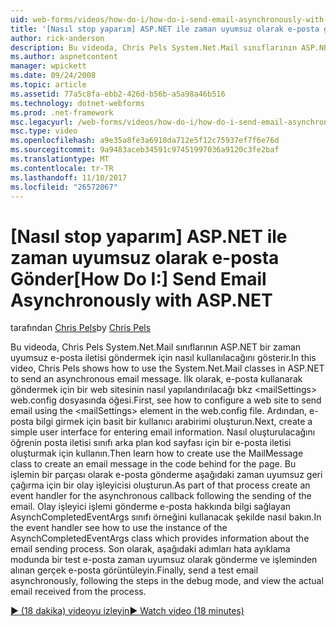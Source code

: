 ```yaml
---
uid: web-forms/videos/how-do-i/how-do-i-send-email-asynchronously-with-aspnet
title: '[Nasıl stop yaparım] ASP.NET ile zaman uyumsuz olarak e-posta gönderme | Microsoft Docs'
author: rick-anderson
description: Bu videoda, Chris Pels System.Net.Mail sınıflarının ASP.NET bir zaman uyumsuz e-posta iletisi göndermek için nasıl kullanılacağını gösterir. İlk olarak, bir web si yapılandırmak bkz....
ms.author: aspnetcontent
manager: wpickett
ms.date: 09/24/2008
ms.topic: article
ms.assetid: 77a5c8fa-ebb2-426d-b56b-a5a98a46b516
ms.technology: dotnet-webforms
ms.prod: .net-framework
msc.legacyurl: /web-forms/videos/how-do-i/how-do-i-send-email-asynchronously-with-aspnet
msc.type: video
ms.openlocfilehash: a9e35a8fe3a6918da712e5f12c75937ef7f6e76d
ms.sourcegitcommit: 9a9483aceb34591c97451997036a9120c3fe2baf
ms.translationtype: MT
ms.contentlocale: tr-TR
ms.lasthandoff: 11/10/2017
ms.locfileid: "26572067"
---
```

<a name="how-do-i-send-email-asynchronously-with-aspnet"></a><span data-ttu-id="3f0fa-104">[Nasıl stop yaparım] ASP.NET ile zaman uyumsuz olarak e-posta Gönder</span><span class="sxs-lookup"><span data-stu-id="3f0fa-104">[How Do I:] Send Email Asynchronously with ASP.NET</span></span>
====================
<span data-ttu-id="3f0fa-105">tarafından [Chris Pels](https://twitter.com/chrispels)</span><span class="sxs-lookup"><span data-stu-id="3f0fa-105">by [Chris Pels](https://twitter.com/chrispels)</span></span>

<span data-ttu-id="3f0fa-106">Bu videoda, Chris Pels System.Net.Mail sınıflarının ASP.NET bir zaman uyumsuz e-posta iletisi göndermek için nasıl kullanılacağını gösterir.</span><span class="sxs-lookup"><span data-stu-id="3f0fa-106">In this video, Chris Pels shows how to use the System.Net.Mail classes in ASP.NET to send an asynchronous email message.</span></span> <span data-ttu-id="3f0fa-107">İlk olarak, e-posta kullanarak göndermek için bir web sitesinin nasıl yapılandırılacağı bkz &lt;mailSettings&gt; web.config dosyasında öğesi.</span><span class="sxs-lookup"><span data-stu-id="3f0fa-107">First, see how to configure a web site to send email using the &lt;mailSettings&gt; element in the web.config file.</span></span> <span data-ttu-id="3f0fa-108">Ardından, e-posta bilgi girmek için basit bir kullanıcı arabirimi oluşturun.</span><span class="sxs-lookup"><span data-stu-id="3f0fa-108">Next, create a simple user interface for entering email information.</span></span> <span data-ttu-id="3f0fa-109">Nasıl oluşturulacağını öğrenin posta iletisi sınıfı arka plan kod sayfası için bir e-posta iletisi oluşturmak için kullanın.</span><span class="sxs-lookup"><span data-stu-id="3f0fa-109">Then learn how to create use the MailMessage class to create an email message in the code behind for the page.</span></span> <span data-ttu-id="3f0fa-110">Bu işlemin bir parçası olarak e-posta gönderme aşağıdaki zaman uyumsuz geri çağırma için bir olay işleyicisi oluşturun.</span><span class="sxs-lookup"><span data-stu-id="3f0fa-110">As part of that process create an event handler for the asynchronous callback following the sending of the email.</span></span> <span data-ttu-id="3f0fa-111">Olay işleyici işlemi gönderme e-posta hakkında bilgi sağlayan AsynchCompletedEventArgs sınıfı örneğini kullanacak şekilde nasıl bakın.</span><span class="sxs-lookup"><span data-stu-id="3f0fa-111">In the event handler see how to use the instance of the AsynchCompletedEventArgs class which provides information about the email sending process.</span></span> <span data-ttu-id="3f0fa-112">Son olarak, aşağıdaki adımları hata ayıklama modunda bir test e-posta zaman uyumsuz olarak gönderme ve işleminden alınan gerçek e-posta görüntüleyin.</span><span class="sxs-lookup"><span data-stu-id="3f0fa-112">Finally, send a test email asynchronously, following the steps in the debug mode, and view the actual email received from the process.</span></span>

[<span data-ttu-id="3f0fa-113">&#9654; (18 dakika) videoyu izleyin</span><span class="sxs-lookup"><span data-stu-id="3f0fa-113">&#9654; Watch video (18 minutes)</span></span>](https://channel9.msdn.com/Blogs/ASP-NET-Site-Videos/how-do-i-send-email-asynchronously-with-aspnet)
